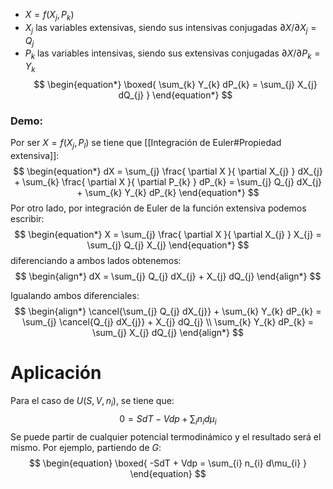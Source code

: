 - $X = f(X_{j}, P_{k})$
- $X_j$ las variables extensivas, siendo sus intensivas conjugadas $\partial X / \partial X_{j} = Q_{j}$
- $P_k$ las variables intensivas, siendo sus extensivas conjugadas $\partial X / \partial P_{k} = Y_{k}$
$$
\begin{equation*}
\boxed{
\sum_{k} Y_{k} dP_{k} = \sum_{j} X_{j} dQ_{j}
}
\end{equation*}
$$
### Demo:
Por ser $X = f(X_{j}, P_{l})$ se tiene que [[Integración de Euler#Propiedad extensiva]]:
$$
\begin{equation*}
dX = \sum_{j} \frac{ \partial X }{ \partial X_{j} } dX_{j} + \sum_{k} \frac{ \partial X }{ \partial P_{k} }  dP_{k} 
= \sum_{j} Q_{j} dX_{j} + \sum_{k} Y_{k} dP_{k}
\end{equation*}
$$
Por otro lado, por integración de Euler de la función extensiva podemos escribir:
$$
\begin{equation*}
X = \sum_{j} \frac{ \partial X }{ \partial X_{j} } X_{j} 
= \sum_{j} Q_{j} X_{j} 
\end{equation*}
$$
diferenciando a ambos lados obtenemos:
$$
\begin{align*}
dX = \sum_{j} Q_{j} dX_{j} + X_{j} dQ_{j} 
\end{align*}
$$

Igualando ambos diferenciales:
$$
\begin{align*}
\cancel{\sum_{j} Q_{j} dX_{j}} + \sum_{k} Y_{k} dP_{k} = \sum_{j} \cancel{Q_{j} dX_{j}} + X_{j} dQ_{j} 
\\
\sum_{k} Y_{k} dP_{k} = \sum_{j} X_{j} dQ_{j}
\end{align*}
$$
# Aplicación
Para el caso de $U(S,V,n_i)$, se tiene que:
$$
\begin{equation*}
0 = SdT - Vdp + \sum_{i} n_{i} d\mu_{i}
\end{equation*}
$$
Se puede partir de cualquier potencial termodinámico y el resultado será el mismo. Por ejemplo, partiendo de $G$:
$$
\begin{equation}
\boxed{
-SdT + Vdp = \sum_{i} n_{i} d\mu_{i}
}
\end{equation}
$$
